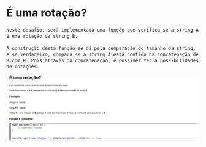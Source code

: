 # É uma rotação?

    Neste desafio, será implementada uma função que verifica se a string A é uma rotação da string B.

    A construção desta função se dá pela comparação do tamanho da string, e se verdadeiro, compara se a string A está contida na concatenação de B com B. Pois através da concatenação, é possível ter a possibilidades de rotações.


![](https://github.com/Yxav/codigo-da-madrugada/blob/main/stringRotation/stringRotate.png) 
